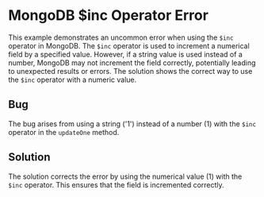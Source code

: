 # MongoDB $inc Operator Error
This example demonstrates an uncommon error when using the `$inc` operator in MongoDB.  The `$inc` operator is used to increment a numerical field by a specified value. However, if a string value is used instead of a number, MongoDB may not increment the field correctly, potentially leading to unexpected results or errors.  The solution shows the correct way to use the `$inc` operator with a numeric value.

## Bug
The bug arises from using a string ('1') instead of a number (1) with the `$inc` operator in the `updateOne` method.

## Solution
The solution corrects the error by using the numerical value (1) with the `$inc` operator. This ensures that the field is incremented correctly.